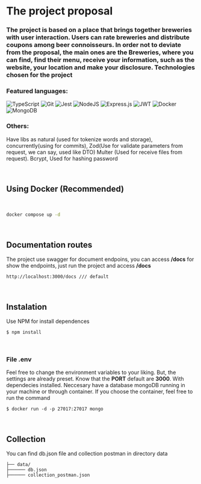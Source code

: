 # The project proposal

<h3>The project is based on a place that brings together breweries with user interaction. Users can rate breweries and distribute coupons among beer connoisseurs.
In order not to deviate from the proposal, the main ones are the Breweries, where you can find, find their menu, receive your information, such as the website, your location and make your disclosure.
Technologies chosen for the project</h3>

### Featured languages:

![TypeScript](https://img.shields.io/badge/typescript-%23007ACC.svg?style=for-the-badge&logo=typescript&logoColor=white) 
![Git](https://img.shields.io/badge/git-%23F05033.svg?style=for-the-badge&logo=git&logoColor=white)
![Jest](https://img.shields.io/badge/-jest-%23C21325?style=for-the-badge&logo=jest&logoColor=white)
![NodeJS](https://img.shields.io/badge/node.js-6DA55F?style=for-the-badge&logo=node.js&logoColor=white)
![Express.js](https://img.shields.io/badge/express.js-%23404d59.svg?style=for-the-badge&logo=express&logoColor=%2361DAFB)
![JWT](https://img.shields.io/badge/JWT-black?style=for-the-badge&logo=JSON%20web%20tokens)
![Docker](https://img.shields.io/badge/docker-%230db7ed.svg?style=for-the-badge&logo=docker&logoColor=white)
![MongoDB](https://img.shields.io/badge/MongoDB-%234ea94b.svg?style=for-the-badge&logo=mongodb&logoColor=white)

### Others:

Have libs as natural (used for tokenize words and storage), 
concurrently(using for commits), 
Zod(Use for validate parameters from request, we can say, used like DTO)
Multer (Used for receive files from request).
Bcrypt, Used for hashing password

</br>


## Using Docker (Recommended)
<br />


```bash
docker compose up -d
```

<br/>

## Documentation routes

The project use swagger for document endpoins, you can access <strong>/docs</strong> for show the endpoints,
just run the project and access  <strong>/docs</strong> 

```
http://localhost:3000/docs /// default
```

<br/>

## Instalation


Use NPM for install dependences

```bash
$ npm install
```
<br/>


### File <strong>.env</strong> 



Feel free to change the environment variables to your liking. But, the settings are already preset.
Know that the <strong>PORT</strong> default  are <strong>3000</strong>.
With dependecies installed. 
Neccesary have a database mongoDB running in your machine or through container.
If you choose the container, feel free to run the command

```npm
$ docker run -d -p 27017:27017 mongo
```

<br/>

## Collection

You can find db.json file and collection postman in directory data

```
├── data/ 
├────── db.json 
├────── collection_postman.json  

```




















